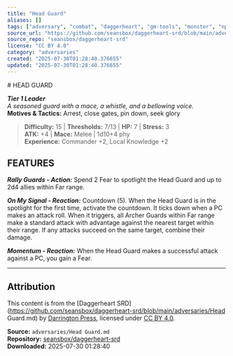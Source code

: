 ```yaml
---
title: "Head Guard"
aliases: []
tags: ["adversary", "combat", "daggerheart", "gm-tools", "monster", "npc", "reference", "srd", "ttrpg"]
source_url: "https://github.com/seansbox/daggerheart-srd/blob/main/adversaries/Head Guard.md"
source_repo: "seansbox/daggerheart-srd"
license: "CC BY 4.0"
category: "adversaries"
created: "2025-07-30T01:28:40.376655"
updated: "2025-07-30T01:28:40.376655"
---
```


﻿# HEAD GUARD

***Tier 1 Leader***  
*A seasoned guard with a mace, a whistle, and a bellowing voice.*  
**Motives & Tactics:** Arrest, close gates, pin down, seek glory

> **Difficulty:** 15 | **Thresholds:** 7/13 | **HP:** 7 | **Stress:** 3  
> **ATK:** +4 | **Mace:** Melee | 1d10+4 phy  
> **Experience:** Commander +2, Local Knowledge +2

## FEATURES

***Rally Guards - Action:*** Spend 2 Fear to spotlight the Head Guard and up to 2d4 allies within Far range.

***On My Signal - Reaction:*** Countdown (5). When the Head Guard is in the spotlight for the first time, activate the countdown. It ticks down when a PC makes an attack roll. When it triggers, all Archer Guards within Far range make a standard attack with advantage against the nearest target within their range. If any attacks succeed on the same target, combine their damage.

***Momentum - Reaction:*** When the Head Guard makes a successful attack against a PC, you gain a Fear.

---

## Attribution

This content is from the [Daggerheart SRD](https://github.com/seansbox/daggerheart-srd/blob/main/adversaries/Head Guard.md) by [Darrington Press](https://darringtonpress.com/), licensed under [CC BY 4.0](https://creativecommons.org/licenses/by/4.0/).

**Source:** `adversaries/Head Guard.md`  
**Repository:** [seansbox/daggerheart-srd](https://github.com/seansbox/daggerheart-srd)  
**Downloaded:** 2025-07-30 01:28:40

